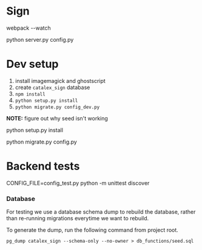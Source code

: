 # Sign
webpack --watch


python server.py config.py


# Dev setup

1. install imagemagick and ghostscript
2. create `catalex_sign` database
3. `npm install`
4. `python setup.py install`
5. `python migrate.py config_dev.py`

**NOTE:** figure out why seed isn't working

python setup.py install

python migrate.py config.py

# Backend tests

CONFIG_FILE=config_test.py python -m unittest discover

### Database

For testing we use a database schema dump to rebuild the database, rather than re-running migrations everytime we want to rebuild.

To generate the dump, run the following command from project root.

`pg_dump catalex_sign --schema-only --no-owner > db_functions/seed.sql`


